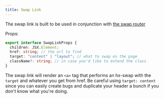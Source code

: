 ```yaml
---
title: Swap Link
---
```


The swap link is built to be used in conjunction with [the swap router](/documentation/plugins/swap-router)

Props:

```ts
export interface SwapLinkProps {
  children: JSX.Element;
  href: string; // the url to find
  target: "content" | "layout"; // what to swap on the page
  className?: string; // in case you'd like to extend the class
}
```

The swap link will render an `<a>` tag that performs an hx-swap with the `target` and whatever you get from href. Be careful using `target: content` since you can easily create bugs and duplicate your header a bunch if you don't know what you're doing.
